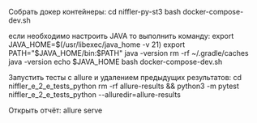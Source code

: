 Собрать докер контейнеры:
cd niffler-py-st3
bash docker-compose-dev.sh

если необходимо настроить JAVA то выполнить команду:
export JAVA_HOME=$(/usr/libexec/java_home -v 21)
export PATH="$JAVA_HOME/bin:$PATH"
java -version
rm -rf ~/.gradle/caches
java -version
echo $JAVA_HOME
bash docker-compose-dev.sh

Запустить тесты с allure и удалением предыдущих результатов:
cd niffler_e_2_e_tests_python
rm -rf allure-results && python3 -m pytest niffler_e_2_e_tests_python  --alluredir=allure-results

Открыть отчёт:
allure serve
